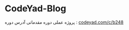 # CodeYad-Blog
 پروژه عملی دوره مقدماتی 
آدرس دوره : <a target='_blank' href='https://codeyad.com/c/b248'>codeyad.com/c/b248</a>
